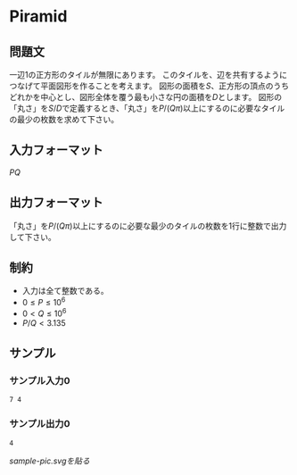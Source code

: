 # Piramid

## 問題文
一辺1の正方形のタイルが無限にあります。
このタイルを、辺を共有するようにつなげて平面図形を作ることを考えます。
図形の面積を$S$、正方形の頂点のうちどれかを中心とし、図形全体を覆う最も小さな円の面積を$D$とします。
図形の「丸さ」を$S/D$で定義するとき、「丸さ」を$P/(Q\pi)$以上にするのに必要なタイルの最少の枚数を求めて下さい。


## 入力フォーマット
$P Q$

## 出力フォーマット

「丸さ」を$P/(Q\pi)$以上にするのに必要な最少のタイルの枚数を1行に整数で出力して下さい。

## 制約
 * 入力は全て整数である。
 * $0 \le P \le 10^6$
 * $0 < Q \le 10^6$
 * $P/Q < 3.135$

## サンプル
### サンプル入力0
```
7 4
```
### サンプル出力0
```
4
```
*sample-pic.svgを貼る*
